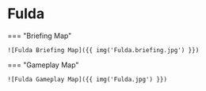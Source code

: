 # Fulda

=== "Briefing Map"

    ![Fulda Briefing Map]({{ img('Fulda.briefing.jpg') }})

=== "Gameplay Map"

    ![Fulda Gameplay Map]({{ img('Fulda.jpg') }})
